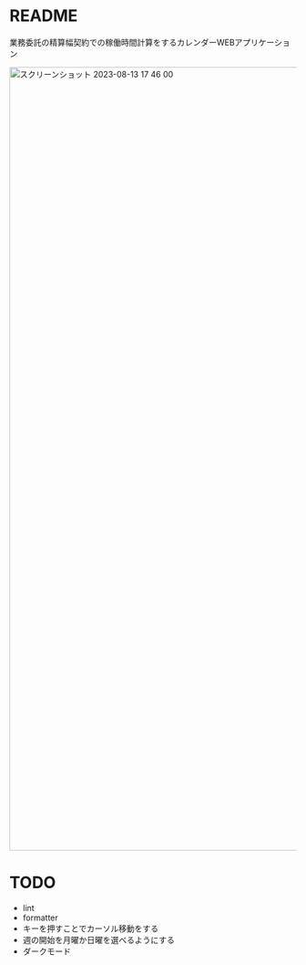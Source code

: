 # README
業務委託の精算幅契約での稼働時間計算をするカレンダーWEBアプリケーション

<img width="1373" alt="スクリーンショット 2023-08-13 17 46 00" src="https://github.com/jiikko/monthly_hours_manager/assets/1664497/cc088a5c-909c-49f0-b05c-01bf7b0ade6a">

# TODO
* lint
* formatter
* キーを押すことでカーソル移動をする
* 週の開始を月曜か日曜を選べるようにする
* ダークモード

